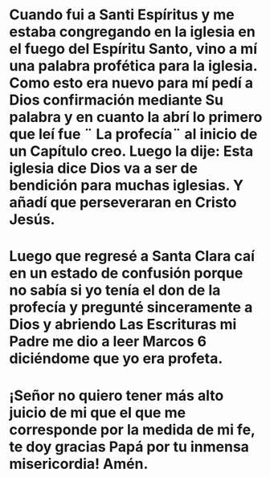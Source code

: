 # Cuando fui a Santi Espíritus y me estaba congregando en la iglesia en el fuego del Espíritu Santo, vino a mí una palabra profética para la iglesia. Como esto era nuevo para mí pedí a Dios confirmación mediante Su palabra y en cuanto la abrí lo primero que leí fue ¨ La profecía¨ al inicio de un Capítulo creo. Luego la dije: Esta iglesia dice Dios va a ser de bendición para muchas iglesias. Y añadí que perseveraran en Cristo Jesús.

# Luego que regresé a Santa Clara caí en un estado de confusión porque no sabía si yo tenía el don de la profecía y pregunté sinceramente a Dios y abriendo Las Escrituras mi Padre me dio a leer Marcos 6 diciéndome que yo era profeta.

# 

#  ¡Señor no quiero tener más alto juicio de mi que el que me corresponde por la medida de mi fe, te doy gracias Papá por tu inmensa misericordia! Amén.
